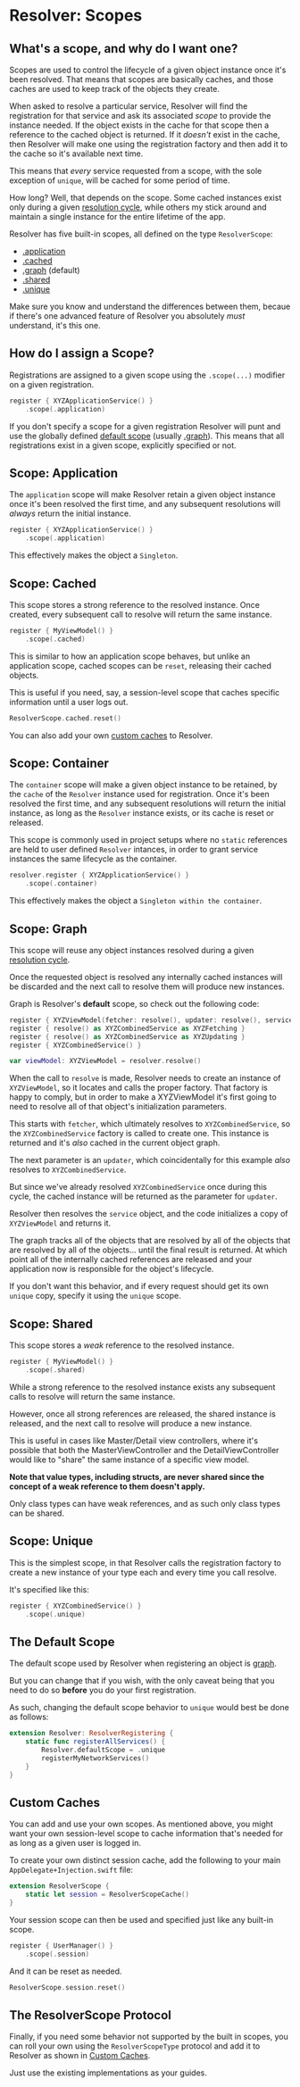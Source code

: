 #  Resolver: Scopes

## What's a scope, and why do I want one?

Scopes are used to control the lifecycle of a given object instance once it's been resolved. That means that scopes are basically caches, and those caches are used to keep track of the objects they create.

When asked to resolve a particular service, Resolver will find the registration for that service and ask its associated *scope* to provide the instance needed. If the object exists in the cache for that scope then a reference to the cached object is returned. If it *doesn't* exist in the cache, then Resolver will make one using the registration factory and then add it to the cache so it's available next time.

This means that *every* service requested from a scope, with the sole exception of `unique`,  will be cached for some period of time.

How long? Well, that depends on the scope. Some cached instances exist only during a given [resolution cycle](Cycle.md), while others my stick around and maintain a single instance for the entire lifetime of the app.

Resolver has five built-in scopes, all defined on the type `ResolverScope`:

* [.application](#application)
* [.cached](#cached)
* [.graph](#graph) (default)
* [.shared](#shared)
* [.unique](#unique)

Make sure you know and understand the differences between them, becaue if there's one advanced feature of Resolver you absolutely *must* understand, it's this one.

## How do I assign a Scope?

Registrations are assigned to a given scope using the `.scope(...)` modifier on a given registration.  

```swift
register { XYZApplicationService() }
    .scope(.application)
```

If you don't specify a scope for a given registration Resolver will punt and use the globally defined [default scope](#default) (usually [.graph](#graph)). This means that all registrations exist in a given scope, explicitly specified or not. 


## Scope: Application<a name=application></a>

The `application` scope will make Resolver retain a given object instance once it's been resolved the first time, and any subsequent resolutions will *always* return the initial instance.

```swift
register { XYZApplicationService() }
    .scope(.application)
```

This effectively makes the object a `Singleton`.

## Scope: Cached<a name=cached></a>

This scope stores a strong reference to the resolved instance. Once created, every subsequent call to resolve will return the same instance.

```swift
register { MyViewModel() }
    .scope(.cached)
```

This is similar to how an application scope behaves, but unlike an application scope, cached scopes can be `reset`, releasing their cached objects.

This is useful if you need, say, a session-level scope that caches specific information until a user logs out.

```swift
ResolverScope.cached.reset()
```

You can also add your own [custom caches](#custom) to Resolver.

## Scope: Container<a name=container></a>

The `container` scope will make a given object instance to be retained, by the `cache` of the `Resolver` instance used for registration. Once it's been resolved the first time, and any subsequent resolutions will return the initial instance, as long as the `Resolver` instance exists, or its cache is reset or released.

This scope is commonly used in project setups where no `static` references are held to user defined `Resolver` intances, in order to grant service instances the same lifecycle as the container.  

```swift
resolver.register { XYZApplicationService() }
    .scope(.container)
```

This effectively makes the object a `Singleton within the container`.

## Scope: Graph<a name=graph></a>

This scope will reuse any object instances resolved during a given [resolution cycle](Cycle.md).

Once the requested object is resolved any internally cached instances will be discarded and the next call to resolve them will produce new instances.

Graph is Resolver's **default** scope, so check out the following code:

```swift
register { XYZViewModel(fetcher: resolve(), updater: resolve(), service: resolve()) }
register { resolve() as XYZCombinedService as XYZFetching }
register { resolve() as XYZCombinedService as XYZUpdating }
register { XYZCombinedService() }

var viewModel: XYZViewModel = resolver.resolve()
```

When the call to `resolve` is made, Resolver needs to create an instance of `XYZViewModel`, so it locates and calls the proper factory. That factory is happy to comply, but in order to make a XYZViewModel it's first going to need to resolve all of that object's initialization parameters.

This starts with `fetcher`, which ultimately resolves to `XYZCombinedService`, so the `XYZCombinedService` factory is called to create one. This instance is returned and it's *also* cached in the current object graph.

The next parameter is an `updater`, which coincidentally for this example *also* resolves to `XYZCombinedService`.

But since we've already resolved `XYZCombinedService` once during this cycle, the cached instance will be returned as the parameter for `updater`.

Resolver then resolves the `service` object, and the code initializes a copy of `XYZViewModel` and returns it.

The graph tracks all of the objects that are resolved by all of the objects that are resolved by all of the objects... until the final result is returned. At which point all of the internally cached references are released and your application now is responsible for the object's lifecycle.

If you don't want this behavior, and if every request should get its own `unique` copy, specify it using the `unique` scope.

## Scope: Shared<a name=shared></a>

This scope stores a *weak* reference to the resolved instance.

```swift
register { MyViewModel() }
    .scope(.shared)
```

While a strong reference to the resolved instance exists any subsequent calls to resolve will return the same instance.

However, once all strong references are released, the shared instance is released, and the next call to resolve will produce a new instance.

This is useful in cases like Master/Detail view controllers, where it's possible that both the MasterViewController and the DetailViewController would like to "share" the same instance of a specific view model.

**Note that value types, including structs, are never shared since the concept of a weak reference to them doesn't apply.**

Only class types can have weak references, and as such only class types can be shared.

## Scope: Unique<a name=unique></a>

This is the simplest scope, in that Resolver calls the registration factory to create a new instance of your type each and every time you call resolve.

It's specified like this:

```swift
register { XYZCombinedService() }
    .scope(.unique)
```

## The Default Scope<a name=default></a>

The default scope used by Resolver when registering an object is [graph](#graph).

But you can change that if you wish, with the only caveat being that you need to do so **before** you do your first registration.

As such, changing the default scope behavior to `unique` would best be done as follows:

```swift
extension Resolver: ResolverRegistering {
    static func registerAllServices() {
        Resolver.defaultScope = .unique
        registerMyNetworkServices()
    }
}
```

## Custom Caches<a name=custom></a>

You can add and use your own scopes. As mentioned above, you might want your own session-level scope to cache information that's needed for as long as a given user is logged in.

To create your own distinct session cache, add the following to your main `AppDelegate+Injection.swift` file:

```swift
extension ResolverScope {
    static let session = ResolverScopeCache()
}
```

Your session scope can then be used and specified just like any built-in scope.

```swift
register { UserManager() }
    .scope(.session)
```

And it can be reset as needed.

```swift
ResolverScope.session.reset()
```

## The ResolverScope Protocol

Finally, if you need some behavior not supported by the built in scopes, you can roll your own using the `ResolverScopeType` protocol and add it to Resolver as shown in [Custom Caches](#custom).

Just use the existing implementations as your guides.
